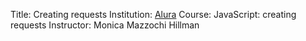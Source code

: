 Title: Creating requests
Institution: [Alura](https://www.alura.com.br/)
Course: JavaScript: creating requests
Instructor: Monica Mazzochi Hillman